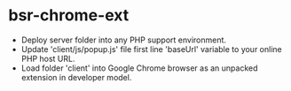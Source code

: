 # bsr-chrome-ext
  + Deploy server folder into any PHP support environment.
  + Update 'client/js/popup.js' file first line 'baseUrl' variable to your online PHP host URL.
  + Load folder 'client' into Google Chrome browser as an unpacked extension in developer model.
